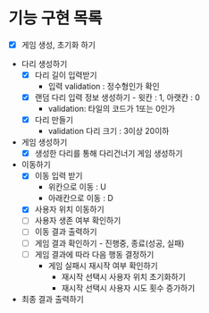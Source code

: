 # 기능 구현 목록


- [x] 게임 생성, 초기화 하기
- 다리 생성하기
  - [x] 다리 길이 입력받기
    - 입력 validation : 정수형인가 확인
  - [x] 랜덤 다리 입력 정보 생성하기 - 윗칸 : 1, 아랫칸 : 0
    - validation: 타일의 코드가 1또는 0인가
  - [x] 다리 만들기
    - validation 다리 크기 : 3이상 20이하
- 게임 생성하기
  - [x] 생성한 다리를 통해 다리건너기 게임 생성하기
- 이동하기
  - [x] 이동 입력 받기
    - 위칸으로 이동 : U
    - 아래칸으로 이동 : D
  - [x] 사용자 위치 이동하기
  - [ ] 사용자 생존 여부 확인하기
  - [ ] 이동 결과 출력하기
  - [ ] 게임 결과 확인하기 - 진행중, 종료(성공, 실패)
  - [ ] 게임 결과에 따라 다음 행동 결정하기
    - 게임 실패시 재시작 여부 확인하기
      - 재시작 선택시 사용자 위치 초기화하기
      - 재시작 선택시 사용자 시도 횟수 증가하기
- 최종 결과 출력하기

